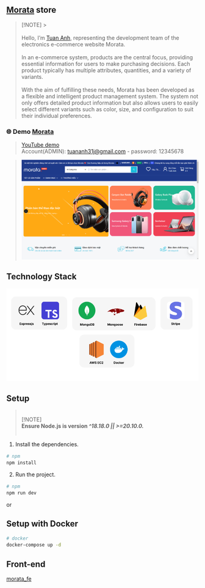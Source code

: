 ## <a href="http://34.229.217.0/">Morata</a> store

> [!NOTE] ><br /><br />
> Hello, I’m <a href="https://github.com/tuananh31j">Tuan Anh</a>, representing the development team of the electronics e-commerce website Morata. <br /><br />
> In an e-commerce system, products are the central focus, providing essential information for users to make purchasing decisions. Each product typically has multiple attributes, quantities, and a variety of variants. <br /><br />
> With the aim of fulfilling these needs, Morata has been developed as a flexible and intelligent product management system. The system not only offers detailed product information but also allows users to easily select different variants such as color, size, and configuration to suit their individual preferences. <br />

### 🌐 Demo [Morata](http://34.229.217.0/)

> [YouTube demo](https://www.youtube.com/watch?v=-QnXOd-N8yg) <br/>
> Account(ADMIN): tuananh31j@gmail.com - password: 12345678

> ![home](/docs/imgs/home.png)

## Technology Stack

![tech](/docs/imgs/betech.png)

## Setup

> <br/>[!NOTE]<br/> **Ensure Node.js is version <i>^18.18.0 || >=20.10.0.</i>**<br /><br />

1. Install the dependencies.

```bash
# npm
npm install
```

2. Run the project.

```bash
# npm
npm run dev
```

or

## Setup with Docker

```sh
# docker
docker-compose up -d
```

## Front-end

[morata_fe](https://github.com/tuananh31j/morata_fe)
